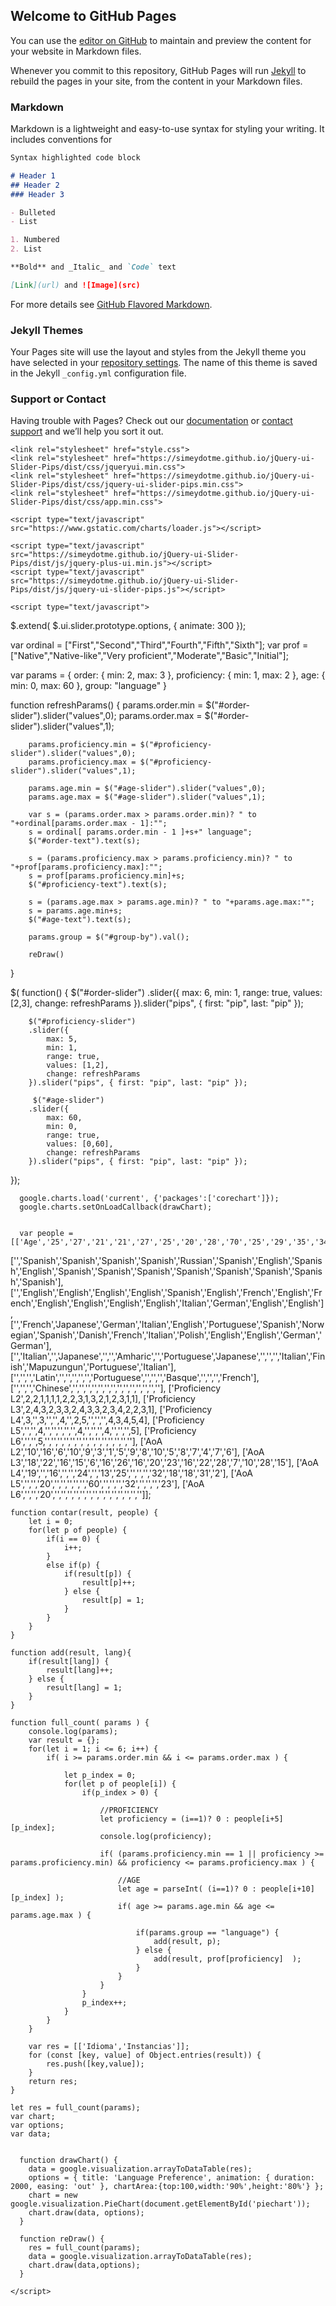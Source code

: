 ## Welcome to GitHub Pages

You can use the [editor on GitHub](https://github.com/constanzaquinteros/graphs/edit/gh-pages/index.md) to maintain and preview the content for your website in Markdown files.

Whenever you commit to this repository, GitHub Pages will run [Jekyll](https://jekyllrb.com/) to rebuild the pages in your site, from the content in your Markdown files.

### Markdown

Markdown is a lightweight and easy-to-use syntax for styling your writing. It includes conventions for

```markdown
Syntax highlighted code block

# Header 1
## Header 2
### Header 3

- Bulleted
- List

1. Numbered
2. List

**Bold** and _Italic_ and `Code` text

[Link](url) and ![Image](src)
```

For more details see [GitHub Flavored Markdown](https://guides.github.com/features/mastering-markdown/).

### Jekyll Themes

Your Pages site will use the layout and styles from the Jekyll theme you have selected in your [repository settings](https://github.com/constanzaquinteros/graphs/settings). The name of this theme is saved in the Jekyll `_config.yml` configuration file.

### Support or Contact

Having trouble with Pages? Check out our [documentation](https://docs.github.com/categories/github-pages-basics/) or [contact support](https://github.com/contact) and we’ll help you sort it out.
<html>
  <head>

	<link rel="stylesheet" href="style.css">
	<link rel="stylesheet" href="https://simeydotme.github.io/jQuery-ui-Slider-Pips/dist/css/jqueryui.min.css">
	<link rel="stylesheet" href="https://simeydotme.github.io/jQuery-ui-Slider-Pips/dist/css/jquery-ui-slider-pips.min.css">
	<link rel="stylesheet" href="https://simeydotme.github.io/jQuery-ui-Slider-Pips/dist/css/app.min.css">

    <script type="text/javascript" src="https://www.gstatic.com/charts/loader.js"></script>
    
    <script type="text/javascript" src="https://simeydotme.github.io/jQuery-ui-Slider-Pips/dist/js/jquery-plus-ui.min.js"></script>
	<script type="text/javascript" src="https://simeydotme.github.io/jQuery-ui-Slider-Pips/dist/js/jquery-ui-slider-pips.js"></script>

    <script type="text/javascript">
   

   $.extend( $.ui.slider.prototype.options, { 
	    animate: 300
	});

   var ordinal = ["First","Second","Third","Fourth","Fifth","Sixth"];
   var prof = ["Native","Native-like","Very proficient","Moderate","Basic","Initial"];

   var params = {
   		order: { min: 2, max: 3 },
   		proficiency: { min: 1, max: 2 },
   		age: { min: 0, max: 60 },
   		group: "language"
   }

   function refreshParams() {
	   	params.order.min = $("#order-slider").slider("values",0);
		params.order.max = $("#order-slider").slider("values",1);

		params.proficiency.min = $("#proficiency-slider").slider("values",0);
		params.proficiency.max = $("#proficiency-slider").slider("values",1);

		params.age.min = $("#age-slider").slider("values",0);
		params.age.max = $("#age-slider").slider("values",1);

		var s = (params.order.max > params.order.min)? " to "+ordinal[params.order.max - 1]:"";
	   	s = ordinal[ params.order.min - 1 ]+s+" language";
	   	$("#order-text").text(s);

	   	s = (params.proficiency.max > params.proficiency.min)? " to "+prof[params.proficiency.max]:"";
	   	s = prof[params.proficiency.min]+s;
	   	$("#proficiency-text").text(s);

	   	s = (params.age.max > params.age.min)? " to "+params.age.max:"";
	   	s = params.age.min+s;
	   	$("#age-text").text(s);

	   	params.group = $("#group-by").val();

	   	reDraw()
   }


   $( function() {
		$("#order-slider")
	    .slider({
	        max: 6,
	        min: 1,
	        range: true,
	        values: [2,3],
	        change: refreshParams
	    }).slider("pips", { first: "pip", last: "pip" });
	   
	    $("#proficiency-slider")
	    .slider({
	        max: 5,
	        min: 1,
	        range: true,
	        values: [1,2],
	        change: refreshParams
	    }).slider("pips", { first: "pip", last: "pip" });

	     $("#age-slider")
	    .slider({
	        max: 60,
	        min: 0,
	        range: true,
	        values: [0,60],
	        change: refreshParams
	    }).slider("pips", { first: "pip", last: "pip" });
   });


      google.charts.load('current', {'packages':['corechart']});
      google.charts.setOnLoadCallback(drawChart);


      var people = [['Age','25','27','21','21','27','25','20','28','70','25','29','35','34','30','27','31','23'],
['','Spanish','Spanish','Spanish','Spanish','Russian','Spanish','English','Spanish','English','Spanish','Spanish','Spanish','Spanish','Spanish','Spanish','Spanish','Spanish'],
['','English','English','English','English','Spanish','English','French','English','French','English','English','English','English','Italian','German','English','English'],
['','French','Japanese','German','Italian','English','Portuguese','Spanish','Norwegian','Spanish','Danish','French','Italian','Polish','English','English','German','German'],
['','Italian','','Japanese','','','Amharic','','Portuguese','Japanese','','','','Italian','Finish','Mapuzungun','Portuguese','Italian'],
['','','','Latin','','','','','','Portuguese','','','','Basque','','','','French'],
['','','','Chinese','','','','','','','','','','','','','',''],
['Proficiency L2',2,2,1,1,1,1,2,2,3,1,3,2,1,2,3,1,1],
['Proficiency L3',2,4,3,2,3,3,2,4,3,3,2,3,4,2,2,3,1],
['Proficiency L4',3,'',3,'','',4,'',2,5,'','','',4,3,4,5,4],
['Proficiency L5','','',4,'','','','','',4,'','','',4,'','','',5],
['Proficiency L6','','',5,'','','','','','','','','','','','','',''],
['AoA L2','10','16','6','10','9','3','1','5','9','8','10','5','8','7','4','7','6'],
['AoA L3','18','22','16','15','6','16','26','16','20','23','16','22','28','7','10','28','15'],
['AoA L4','19','','16','','','24','','13','25','','','','32','18','18','31','2'],
['AoA L5','','','20','','','','','','60','','','','32','','','','23'],
['AoA L6','','','20','','','','','','','','','','','','','','']];

	function contar(result, people) {
		let i = 0;
		for(let p of people) {
			if(i == 0) {
				i++;
			}
			else if(p) {
				if(result[p]) {
					result[p]++;
				} else {
					result[p] = 1;
				}
			}
		}
	}

	function add(result, lang){
		if(result[lang]) {
			result[lang]++;
		} else {
			result[lang] = 1;
		}
	}

	function full_count( params ) {
		console.log(params);
		var result = {};
		for(let i = 1; i <= 6; i++) {
			if( i >= params.order.min && i <= params.order.max ) {

				let p_index = 0;
				for(let p of people[i]) {
					if(p_index > 0) {

						//PROFICIENCY
						let proficiency = (i==1)? 0 : people[i+5][p_index];
						console.log(proficiency);

						if( (params.proficiency.min == 1 || proficiency >= params.proficiency.min) && proficiency <= params.proficiency.max ) {

							//AGE
							let age = parseInt( (i==1)? 0 : people[i+10][p_index] );
							if( age >= params.age.min && age <= params.age.max ) {

								if(params.group == "language") {
									add(result, p);
								} else {
									add(result, prof[proficiency]  );
								}
							}
						}
					}
					p_index++;
				}
			}
		}

		var res = [['Idioma','Instancias']];
		for (const [key, value] of Object.entries(result)) {
			res.push([key,value]); 
		}
		return res;
	}

	let res = full_count(params);
	var chart;
	var options;
	var data;


      function drawChart() {
        data = google.visualization.arrayToDataTable(res);
        options = { title: 'Language Preference', animation: { duration: 2000, easing: 'out' }, chartArea:{top:100,width:'90%',height:'80%'} };
        chart = new google.visualization.PieChart(document.getElementById('piechart'));
        chart.draw(data, options);
      }

      function reDraw() {
      	res = full_count(params);
      	data = google.visualization.arrayToDataTable(res);
      	chart.draw(data,options);
      }

    </script>
  </head>
  <body>
    <div id="piechart" style="width: 1800px; height: 900px;"></div>
    <div id="control">
    	<table class="control" style="width: 1800px; height: 200px; font-size: 14px;">
    		<tr>
    			<td width="25%"> <b>Learning Order:</b> <span id="order-text">Second to Third languague</span> </td>
    			<td width="25%"><div id="order-slider"></div> </td>

    			<td width="25%"> <b>Proficiency:</b> <span id="proficiency-text">Native-like to Very Proficient</span>  </td>
    			<td width="25%"><div id="proficiency-slider"></div> </td>
    		</tr>
    		<tr>
    			<td width="25%"> <b>Age of Acquisition:</b> <span id="age-text">0 to 60</span> </td>
    			<td width="25%"><div id="age-slider"></div> </td>

    			<td width="25%">
    				<b>Group by:</b>
    				<select id="group-by" onchange="refreshParams()" style="width:200px;">
    					<option value="language">Language</option>
    					<option value="proficiency">Proficiency</option>
    				</select>
    			</td>
    			<td width="25%"> </td>
    		</tr>
    	</table>
    </div>


  </body>
</html>
